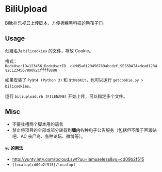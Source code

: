 BiliUpload
==========
Bilibili 乐视云上传脚本，方便折腾黑科技的熊孩子们。

Usage
--------
创建名为 `bilicookies` 的文件，存放 Cookie。

格式：`DedeUserID=123456;DedeUserID__ckMd5=0123456789abcdef;SESSDATA=dead1234%2C1234567890%2Cffff8888`

如果安装了 `PyQt4 (Python 3)` 和 `QtWebKit`，也可以运行 `getcookie.py > bilicookies`。


运行 `biliupload.rb [FILENAME]` 开始上传，可以指定多个文件。


Misc
----
* 不要吐槽两个脚本用的语言
* 禁止将项目的全部或部分转载到**墙内**各种电子公告服务（包括但不限于百毒贴吧、AC 丧尸岛、各种论坛、微博等）。

#### `vu` 的用法
* <http://yuntv.letv.com/bcloud.swf?uu=iamuseless&vu=cd09b2f515>
* `[localup]cd09b2f515[/localup]`
